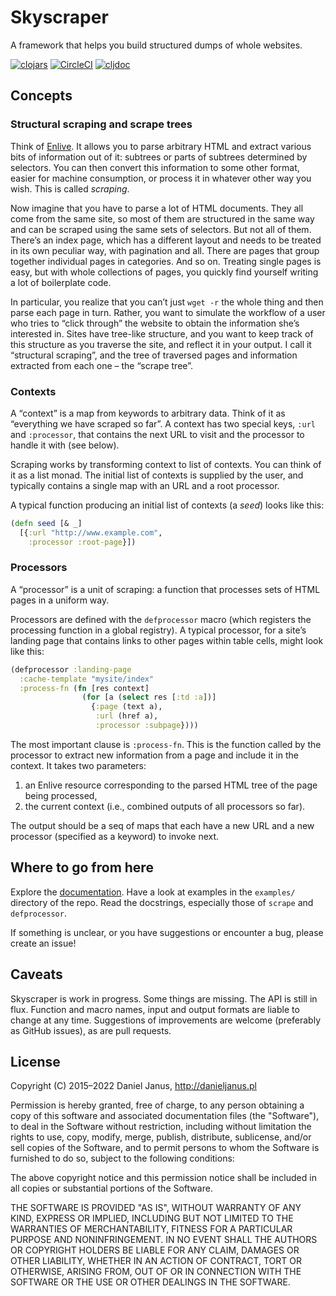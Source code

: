 # Skyscraper

A framework that helps you build structured dumps of whole websites.

[![clojars](https://img.shields.io/clojars/v/skyscraper.svg)](https://clojars.org/skyscraper)
[![CircleCI](https://circleci.com/gh/nathell/skyscraper.svg?style=shield)](https://circleci.com/gh/nathell/skyscraper)
[![cljdoc](https://cljdoc.org/badge/skyscraper/skyscraper)](https://cljdoc.org/d/skyscraper/skyscraper/0.3.3)

## Concepts

### Structural scraping and scrape trees

Think of [Enlive]. It allows you to parse arbitrary HTML and extract various bits of information out of it: subtrees or parts of subtrees determined by selectors. You can then convert this information to some other format, easier for machine consumption, or process it in whatever other way you wish. This is called _scraping_.

Now imagine that you have to parse a lot of HTML documents. They all come from the same site, so most of them are structured in the same way and can be scraped using the same sets of selectors. But not all of them. There’s an index page, which has a different layout and needs to be treated in its own peculiar way, with pagination and all. There are pages that group together individual pages in categories. And so on. Treating single pages is easy, but with whole collections of pages, you quickly find yourself writing a lot of boilerplate code.

In particular, you realize that you can’t just `wget -r` the whole thing and then parse each page in turn. Rather, you want to simulate the workflow of a user who tries to “click through” the website to obtain the information she’s interested in. Sites have tree-like structure, and you want to keep track of this structure as you traverse the site, and reflect it in your output. I call it “structural scraping”, and the tree of traversed pages and information extracted from each one – the “scrape tree”.

 [Enlive]: https://github.com/cgrand/enlive

### Contexts

A “context” is a map from keywords to arbitrary data. Think of it as “everything we have scraped so far”. A context has two special keys, `:url` and `:processor`, that contains the next URL to visit and the processor to handle it with (see below).

Scraping works by transforming context to list of contexts. You can think of it as a list monad. The initial list of contexts is supplied by the user, and typically contains a single map with an URL and a root processor.

A typical function producing an initial list of contexts (a _seed_) looks like this:

```clojure
(defn seed [& _]
  [{:url "http://www.example.com",
    :processor :root-page}])
```

### Processors

A “processor” is a unit of scraping: a function that processes sets of HTML pages in a uniform way.

Processors are defined with the `defprocessor` macro (which registers the processing function in a global registry). A typical processor, for a site’s landing page that contains links to other pages within table cells, might look like this:

```clojure
(defprocessor :landing-page
  :cache-template "mysite/index"
  :process-fn (fn [res context]
                (for [a (select res [:td :a])]
                  {:page (text a),
                   :url (href a),
                   :processor :subpage})))
```

The most important clause is `:process-fn`. This is the function called by the processor to extract new information from a page and include it in the context. It takes two parameters:

 1. an Enlive resource corresponding to the parsed HTML tree of the page being processed,
 2. the current context (i.e., combined outputs of all processors so far).

The output should be a seq of maps that each have a new URL and a new processor (specified as a keyword) to invoke next.

## Where to go from here

Explore the [documentation]. Have a look at examples in the `examples/` directory of the repo. Read the docstrings, especially those of `scrape` and `defprocessor`.

If something is unclear, or you have suggestions or encounter a bug, please create an issue!

 [documentation]: https://cljdoc.org/d/skyscraper/skyscraper/0.3.3

## Caveats

Skyscraper is work in progress. Some things are missing. The API is still in flux. Function and macro names, input and output formats are liable to change at any time. Suggestions of improvements are welcome (preferably as GitHub issues), as are pull requests.

## License

Copyright (C) 2015–2022 Daniel Janus, http://danieljanus.pl

Permission is hereby granted, free of charge, to any person obtaining a copy of this software and associated documentation files (the "Software"), to deal in the Software without restriction, including without limitation the rights to use, copy, modify, merge, publish, distribute, sublicense, and/or sell copies of the Software, and to permit persons to whom the Software is furnished to do so, subject to the following conditions:

The above copyright notice and this permission notice shall be included in all copies or substantial portions of the Software.

THE SOFTWARE IS PROVIDED "AS IS", WITHOUT WARRANTY OF ANY KIND, EXPRESS OR IMPLIED, INCLUDING BUT NOT LIMITED TO THE WARRANTIES OF MERCHANTABILITY, FITNESS FOR A PARTICULAR PURPOSE AND NONINFRINGEMENT. IN NO EVENT SHALL THE AUTHORS OR COPYRIGHT HOLDERS BE LIABLE FOR ANY CLAIM, DAMAGES OR OTHER LIABILITY, WHETHER IN AN ACTION OF CONTRACT, TORT OR OTHERWISE, ARISING FROM, OUT OF OR IN CONNECTION WITH THE SOFTWARE OR THE USE OR OTHER DEALINGS IN THE SOFTWARE.
